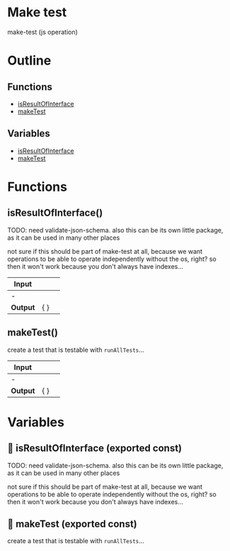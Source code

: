 # Make test

make-test (js operation)



# Outline

## Functions

- [isResultOfInterface](#isResultOfInterface)
- [makeTest](#makeTest)

## Variables

- [isResultOfInterface](#isresultofinterface)
- [makeTest](#maketest)



# Functions

## isResultOfInterface()

TODO: need validate-json-schema. also this can be its own little package, as it can be used in many other places

not sure if this should be part of make-test at all, because we want operations to be able to operate independently without the os, right? so then it won't work because you don't always have indexes...


| Input      |    |    |
| ---------- | -- | -- |
| - | | |
| **Output** | {  }   |    |



## makeTest()

create a test that is testable with `runAllTests`...


| Input      |    |    |
| ---------- | -- | -- |
| - | | |
| **Output** | {  }   |    |


# Variables

## 📄 isResultOfInterface (exported const)

TODO: need validate-json-schema. also this can be its own little package, as it can be used in many other places

not sure if this should be part of make-test at all, because we want operations to be able to operate independently without the os, right? so then it won't work because you don't always have indexes...


## 📄 makeTest (exported const)

create a test that is testable with `runAllTests`...

